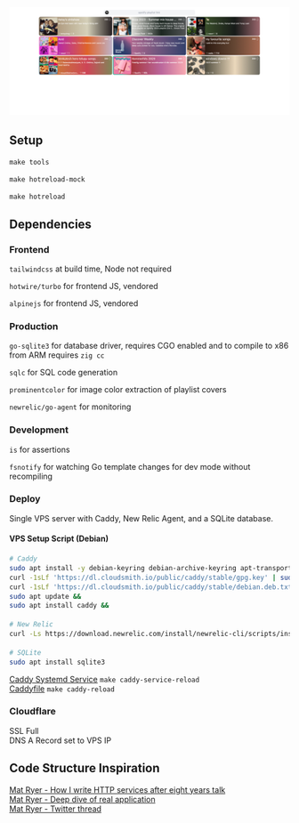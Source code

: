 ![config/readme/example.png](config/readme/example.png)

## Setup

`make tools` 

`make hotreload-mock` 

`make hotreload`

## Dependencies

### Frontend

`tailwindcss` at build time, Node not required

`hotwire/turbo` for frontend JS, vendored

`alpinejs` for frontend JS, vendored

### Production 

`go-sqlite3` for database driver, requires CGO enabled and to compile to x86 from ARM requires `zig cc`

`sqlc` for SQL code generation

`prominentcolor` for image color extraction of playlist covers

`newrelic/go-agent` for monitoring


### Development 

`is` for assertions  

`fsnotify` for watching Go template changes for dev mode without recompiling

### Deploy

Single VPS server with Caddy, New Relic Agent, and a SQLite database.

#### VPS Setup Script (Debian)
```bash
# Caddy
sudo apt install -y debian-keyring debian-archive-keyring apt-transport-https &&
curl -1sLf 'https://dl.cloudsmith.io/public/caddy/stable/gpg.key' | sudo gpg --dearmor -o /usr/share/keyrings/caddy-stable-archive-keyring.gpg &&
curl -1sLf 'https://dl.cloudsmith.io/public/caddy/stable/debian.deb.txt' | sudo tee /etc/apt/sources.list.d/caddy-stable.list &&
sudo apt update &&
sudo apt install caddy &&

# New Relic
curl -Ls https://download.newrelic.com/install/newrelic-cli/scripts/install.sh | bash && sudo NEW_RELIC_API_KEY=<KEY_HERE> NEW_RELIC_ACCOUNT_ID=<ACC_ID_HERE> /usr/local/bin/newrelic install &&

# SQLite
sudo apt install sqlite3
```

[Caddy Systemd Service](config/caddy.service) `make caddy-service-reload`  
[Caddyfile](config/caddy/Caddyfile) `make caddy-reload`  

### Cloudflare

SSL Full  
DNS A Record set to VPS IP

## Code Structure Inspiration

[Mat Ryer - How I write HTTP services after eight years talk](https://www.youtube.com/watch?v=XGVZ0Ip4XPM)  
[Mat Ryer - Deep dive of real application](https://www.youtube.com/watch?v=VRZZeJwIAIM)  
[Mat Ryer - Twitter thread](https://twitter.com/matryer/status/1445013230858952705?lang=en-GB)
